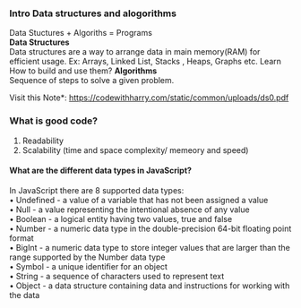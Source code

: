 ### Intro Data structures and alogorithms

Data Stuctures + Algoriths = Programs  
<b> Data Structures </b>  
Data structures are a way to arrange data in main memory(RAM) for efficient usage.
Ex: Arrays, Linked List, Stacks , Heaps, Graphs etc.
Learn How to build and use them?
<b> Algorithms </b>  
Sequence of steps to solve a given problem.

Visit this Note\*: https://codewithharry.com/static/common/uploads/ds0.pdf

### What is good code?

1. Readability
2. Scalability (time and space complexity/ memeory and speed)

#### What are the different data types in JavaScript?

In JavaScript there are 8 supported data types:  
• Undefined - a value of a variable that has not been assigned a value  
• Null - a value representing the intentional absence of any value  
• Boolean - a logical entity having two values, true and false  
• Number - a numeric data type in the double-precision 64-bit floating point format  
• BigInt - a numeric data type to store integer values that are larger than the range supported by the Number data type  
• Symbol - a unique identifier for an object  
• String - a sequence of characters used to represent text  
• Object - a data structure containing data and instructions for working with the data
